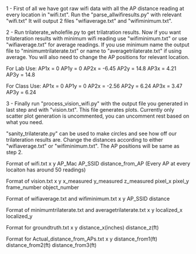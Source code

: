 1 - First of all we have got raw wifi data with all the AP distance reading at every location in "wifi.txt". 
Run the "parse_allwifiresults.py" with relevant "wifi.txt" It will output 2 files "wifiaverage.txt" and "wifiminimum.txt". 

2 - Run trilaterate_wholefile.py to get trilatration results. Now if you want trilateration results with minimum wifi
reading use "wifiminimum.txt" or use "wifiaverage.txt" for average readings. If you use minimum name the 
output file to "minimumtrilaterate.txt" or name to "averagetrilaterate.txt" if using average.
You will also need to change the AP positions for relevant location.

For Lab Use:
AP1x = 0
AP1y = 0
AP2x = -6.45
AP2y = 14.8
AP3x = 4.21
AP3y = 14.8

For Class Use:
AP1x = 0
AP1y = 0
AP2x = -2.56
AP2y = 6.24
AP3x = 3.47
AP3y = 6.24

3 - Finally run "process_vision_wifi.py" with the output file you generated in last step and with "vision.txt". 
This file generates plots. Currently only scatter plot generation is uncommented, you can uncomment rest based 
on what you need.

"sanity_trilaterate.py" can be used to make circles and see how off our trilateration results are. Change the distances
according to either "wifiaverage.txt" or "wifiminimum.txt". The AP positions will be same as step 2.

Format of wifi.txt
x y AP_Mac AP_SSID distance_from_AP  (Every AP at every locaiton has around 50 readings)

Format of vision.txt
x y x_measured y_measured z_measured pixel_x pixel_y frame_number object_number


Format of wifiaverage.txt and wifiminimum.txt
x y AP_SSID distance

Format of minimumtrilaterate.txt and averagetrilaterate.txt
x y localized_x localized_y

Format for groundtruth.txt
x y distance_x(inches) distance_z(ft)

Format for Actual_distance_from_APs.txt
x y distance_from1(ft) distance_from2(ft) distance_from3(ft)
